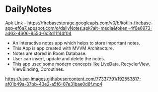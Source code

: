 # DailyNotes

Apk Link - https://firebasestorage.googleapis.com/v0/b/kotlin-firebase-app-ef6a7.appspot.com/o/dailyNotes.apk?alt=media&token=4f6e8973-ad63-4606-955d-6c3d11f44f04

- An Interactive notes app which helps to store important notes.
- This App is app created with MVVM Architecture.
-	Notes are stored in Room Database.
-	User can insert, update and delete the notes.
-	This app used some modern concepts like LiveData, RecyclerView, ViewBinding, Coroutines.



https://user-images.githubusercontent.com/77337791/192553817-af01b49a-37bb-43e2-a5f6-07e31bae0d8f.mp4

